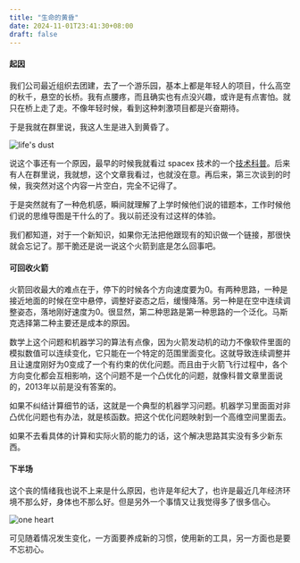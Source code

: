 ```yaml
---
title: "生命的黄昏"
date: 2024-11-01T23:41:30+08:00
draft: false
---
```


#### 起因
我们公司最近组织去团建，去了一个游乐园，基本上都是年轻人的项目，什么高空的秋千，悬空的长桥。我有点腰疼，而且确实也有点没兴趣，或许是有点害怕。就只在桥上走了走。不像年轻时候，看到这种刺激项目都是兴奋期待。

于是我就在群里说，我这人生是进入到黄昏了。

![life's dust](https://blog.871116.xyz/pics/lifesdust.jpg)

说这个事还有一个原因，最早的时候我就看过 spacex 技术的一个[技术科普](https://www.zhihu.com/question/597238433/answer/3080541702)。后来有人在群里说，我就想，这个文章我看过，也就没在意。再后来，第三次谈到的时候，我突然对这个内容一片空白，完全不记得了。

于是突然就有了一种危机感，瞬间就理解了上学时候他们说的错题本，工作时候他们说的思维导图是干什么的了。我以前还没有过这样的体验。

我们都知道，对于一个新知识，如果你无法把他跟现有的知识做一个链接，那很快就会忘记了。那干脆还是说一说这个火箭到底是怎么回事吧。

#### 可回收火箭
火箭回收最大的难点在于，停下的时候各个方向速度要为0。有两种思路，一种是接近地面的时候在空中悬停，调整好姿态之后，缓慢降落。另一种是在空中连续调整姿态，落地刚好速度为0。很显然，第二种思路是第一种思路的一个泛化。马斯克选择第二种主要还是成本的原因。

数学上这个问题和机器学习的算法有点像，因为火箭发动机的动力不像软件里面的模拟数值可以连续变化，它只能在一个特定的范围里面变化。这就导致连续调整并且让速度刚好为0变成了一个有约束的优化问题。而且由于火箭飞行过程中，各个方向变化都会互相影响，这个问题不是一个凸优化的问题，就像科普文章里面说的，2013年以前是没有答案的。

如果不纠结计算细节的话，这就是一个典型的机器学习问题。机器学习里面面对非凸优化问题也有办法，就是核函数。把这个优化问题映射到一个高维空间里面去。

如果不去看具体的计算和实际火箭的能力的话，这个解决思路其实没有多少新东西。

#### 下半场
这个丧的情绪我也说不上来是什么原因，也许是年纪大了，也许是最近几年经济环境不那么好，身体也不那么好。但是另外一个事情又让我觉得多了很多信心。

![one heart](https://blog.871116.xyz/pics/one.heart.jpg)

可见随着情况发生变化，一方面要养成新的习惯，使用新的工具，另一方面也是要不忘初心。
